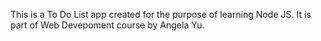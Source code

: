 This is a  To Do List app created for the purpose of learning Node JS. It is part of Web Devepoment course by Angela Yu.
